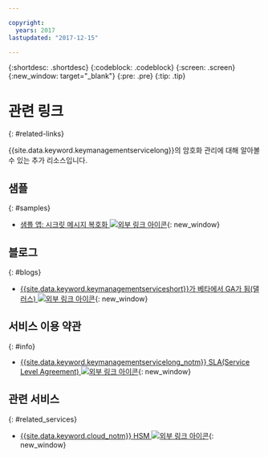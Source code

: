 ```yaml
---

copyright:
  years: 2017
lastupdated: "2017-12-15"

---
```


{:shortdesc: .shortdesc}
{:codeblock: .codeblock}
{:screen: .screen}
{:new_window: target="_blank"}
{:pre: .pre}
{:tip: .tip}

# 관련 링크
{: #related-links}

{{site.data.keyword.keymanagementservicelong}}의 암호화 관리에 대해 알아볼 수 있는 추가 리소스입니다.

## 샘플
{: #samples}

- [샘플 앱: 시크릿 메시지 복호화 ![외부 링크 아이콘](../../icons/launch-glyph.svg "외부 링크 아이콘")](https://github.com/IBM-Bluemix/key-protect-helloworld-python){: new_window}

## 블로그
{: #blogs}

- [{{site.data.keyword.keymanagementserviceshort}}가 베타에서 GA가 됨(댈러스) ![외부 링크 아이콘](../../icons/launch-glyph.svg "외부 링크 아이콘")](https://www.ibm.com/blogs/bluemix/2016/12/dallas-key-protect-ga/){: new_window}

## 서비스 이용 약관
{: #info}

- [{{site.data.keyword.keymanagementservicelong_notm}} SLA(Service Level Agreement) ![외부 링크 아이콘](../../icons/launch-glyph.svg "외부 링크 아이콘")](http://www-03.ibm.com/software/sla/sladb.nsf/sla/bm-7603-01){: new_window}

## 관련 서비스
{: #related_services}

- [{{site.data.keyword.cloud_notm}} HSM ![외부 링크 아이콘](../../icons/launch-glyph.svg "외부 링크 아이콘")](https://www.ibm.com/cloud/hardware-security-module){: new_window}

